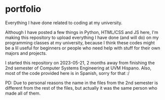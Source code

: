 # portfolio
Everything I have done related to coding at my university.

Although I have posted a few things in Python, HTML/CSS and JS here, I'm making this repository to upload everything I have done (and will do) on my programming classes at my university, because I think these codes might be a lil useful for beginners or people who need help with stuff for their own majors and projects.

I started this repository on 2023-05-21, 2 months away from finishing the 2nd semester of Computer Systems Engineering at UVM Hispano.
Also, most of the code provided here is in Spanish, sorry for that :/

PD: Due to personal reasons the name in the files from the 2nd semester is different from the rest of the files, but actually it was the same person who made all of them.
